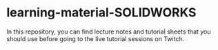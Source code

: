 # learning-material-SOLIDWORKS
In this repository, you can find lecture notes and tutorial sheets that you should use before going to the live tutorial sessions on Twitch.

